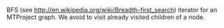 BFS (see http://en.wikipedia.org/wiki/Breadth-first_search)  iterator for an MTProject graph.We avoid to visit already visited children of a node.
